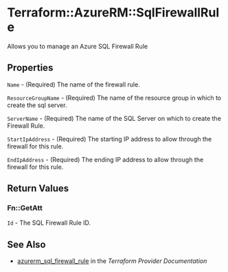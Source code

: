 # Terraform::AzureRM::SqlFirewallRule

Allows you to manage an Azure SQL Firewall Rule

## Properties

`Name` - (Required) The name of the firewall rule.

`ResourceGroupName` - (Required) The name of the resource group in which to create the sql server.

`ServerName` - (Required) The name of the SQL Server on which to create the Firewall Rule.

`StartIpAddress` - (Required) The starting IP address to allow through the firewall for this rule.

`EndIpAddress` - (Required) The ending IP address to allow through the firewall for this rule.


## Return Values

### Fn::GetAtt

`Id` - The SQL Firewall Rule ID.

## See Also

* [azurerm_sql_firewall_rule](https://www.terraform.io/docs/providers/azurerm/r/sql_firewall_rule.html) in the _Terraform Provider Documentation_